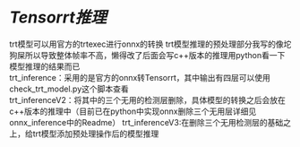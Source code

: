 # ***Tensorrt推理***
trt模型可以用官方的trtexec进行onnx的转换
trt模型推理的预处理部分我写的像坨狗屎所以导致整体帧率不高，懒得改了后面会写c++版本的推理用python看一下模型推理的结果而已  
trt_inference：采用的是官方的onnx转Tensorrt，其中输出有四层可以使用check_trt_model.py这个脚本查看  
trt_inferenceV2：将其中的三个无用的检测层删除，具体模型的转换之后会放在c++版本的推理中（目前已在python中实现onnx删除三个无用层详细见onnx_inference中的Readme） 
trt_inferenceV3:在删除三个无用检测层的基础之上，给trt模型添加预处理操作后的模型推理

